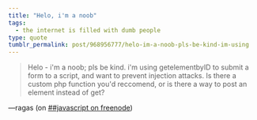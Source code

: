 ```yaml
---
title: "Helo, i'm a noob"
tags:
  - the internet is filled with dumb people
type: quote
tumblr_permalink: post/968956777/helo-im-a-noob-pls-be-kind-im-using
---
```


>Helo - i'm a noob; pls be kind.  i'm using getelementbyID to submit a form to a script, and want to prevent injection attacks.  Is there a custom php function you'd reccomend, or is there a way to post an element instead of get?

—ragas (on [##javascript on freenode](irc://irc.freenode.net/#javascript))
